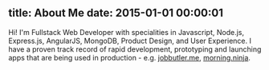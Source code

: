 title: About Me
date: 2015-01-01 00:00:01
---
Hi! I'm Fullstack Web Developer with specialities in Javascript, Node.js, Express.js, AngularJS, MongoDB, Product Design, and User Experience. I have a proven track record of rapid development, prototyping and launching apps that are being used in production - e.g. [jobbutler.me](http://jobbutler.me), [morning.ninja](http://morning.ninja).